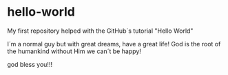 # hello-world
My first repository helped with the GitHub´s tutorial "Hello World"

I´m a normal guy but with great dreams, have a great life!
God is the root of the humankind without Him we can´t be happy!

god bless you!!!
